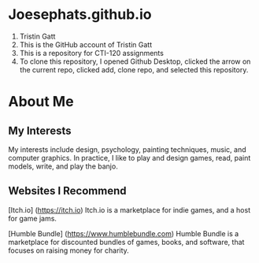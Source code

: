 # Joesephats.github.io

1. Tristin Gatt
2. This is the GitHub account of Tristin Gatt
3. This is a repository for CTI-120 assignments
4. To clone this repository, I opened Github Desktop, clicked the arrow on the current repo, clicked add, clone repo, and selected this repository.

# About Me

## My Interests

My interests include design, psychology, painting techniques, music, and computer graphics.
In practice, I like to play and design games, read, paint models, write, and play the banjo.

## Websites I Recommend

[Itch.io] (https://itch.io)
	Itch.io is a marketplace for indie games, and a host for game jams. 

[Humble Bundle] (https://www.humblebundle.com)
	Humble Bundle is a marketplace for discounted bundles of games, books, and software, that focuses on raising money for charity.